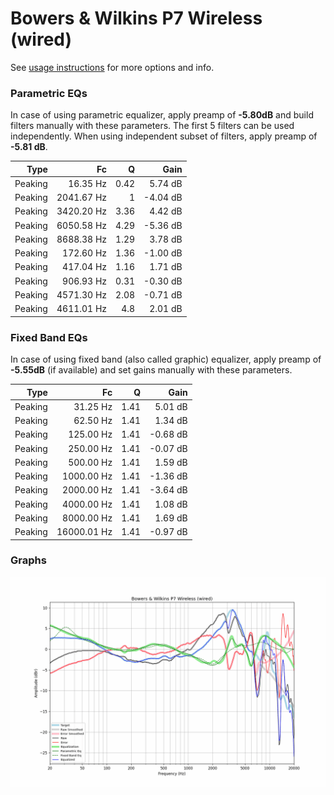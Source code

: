 # Bowers & Wilkins P7 Wireless (wired)
See [usage instructions](https://github.com/jaakkopasanen/AutoEq#usage) for more options and info.

### Parametric EQs
In case of using parametric equalizer, apply preamp of **-5.80dB** and build filters manually
with these parameters. The first 5 filters can be used independently.
When using independent subset of filters, apply preamp of **-5.81 dB**.

| Type    | Fc         |    Q | Gain     |
|--------:|-----------:|-----:|---------:|
| Peaking | 16.35 Hz   | 0.42 | 5.74 dB  |
| Peaking | 2041.67 Hz | 1    | -4.04 dB |
| Peaking | 3420.20 Hz | 3.36 | 4.42 dB  |
| Peaking | 6050.58 Hz | 4.29 | -5.36 dB |
| Peaking | 8688.38 Hz | 1.29 | 3.78 dB  |
| Peaking | 172.60 Hz  | 1.36 | -1.00 dB |
| Peaking | 417.04 Hz  | 1.16 | 1.71 dB  |
| Peaking | 906.93 Hz  | 0.31 | -0.30 dB |
| Peaking | 4571.30 Hz | 2.08 | -0.71 dB |
| Peaking | 4611.01 Hz | 4.8  | 2.01 dB  |

### Fixed Band EQs
In case of using fixed band (also called graphic) equalizer, apply preamp of **-5.55dB**
(if available) and set gains manually with these parameters.

| Type    | Fc          |    Q | Gain     |
|--------:|------------:|-----:|---------:|
| Peaking | 31.25 Hz    | 1.41 | 5.01 dB  |
| Peaking | 62.50 Hz    | 1.41 | 1.34 dB  |
| Peaking | 125.00 Hz   | 1.41 | -0.68 dB |
| Peaking | 250.00 Hz   | 1.41 | -0.07 dB |
| Peaking | 500.00 Hz   | 1.41 | 1.59 dB  |
| Peaking | 1000.00 Hz  | 1.41 | -1.36 dB |
| Peaking | 2000.00 Hz  | 1.41 | -3.64 dB |
| Peaking | 4000.00 Hz  | 1.41 | 1.08 dB  |
| Peaking | 8000.00 Hz  | 1.41 | 1.69 dB  |
| Peaking | 16000.01 Hz | 1.41 | -0.97 dB |

### Graphs
![](./Bowers%20&%20Wilkins%20P7%20Wireless%20(wired).png)